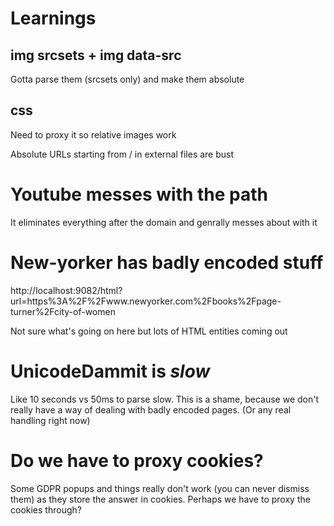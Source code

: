 # Learnings

## img srcsets + img data-src

Gotta parse them (srcsets only) and make them absolute

## css

Need to proxy it so relative images work

Absolute URLs starting from / in external files are bust

# Youtube messes with the path

It eliminates everything after the domain and genrally messes about with it

# New-yorker has badly encoded stuff

http://localhost:9082/html?url=https%3A%2F%2Fwww.newyorker.com%2Fbooks%2Fpage-turner%2Fcity-of-women

Not sure what's going on here but lots of HTML entities coming out

# UnicodeDammit is _slow_

Like 10 seconds vs 50ms to parse slow. This is a shame, because we don't really
have a way of dealing with badly encoded pages. (Or any real handling right now)

# Do we have to proxy cookies?

Some GDPR popups and things really don't work (you can never dismiss them) as 
they store the answer in cookies. Perhaps we have to proxy the cookies through?